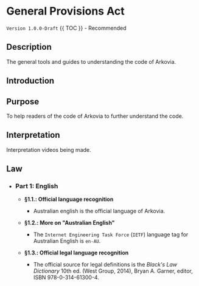 # General Provisions Act
`Version 1.0.0-Draft`
{{ TOC }} - Recommended

## Description
The general tools and guides to understanding the code of Arkovia.

## Introduction

## Purpose
To help readers of the code of Arkovia to further understand the code.

## Interpretation
Interpretation videos being made.

## Law

- ### Part 1: English

  - **§1.1.: Official language recognition**

    - Australian english is the official language of Arkovia.

  - **§1.2.: More on "Australian English"**

    - The `Internet Engineering Task Force` (`IETF`) language tag for Australian English is `en-AU`.
    
  - **§1.3.: Official legal language recognition**
  
    - The official source for legal definitions is the _Black's Law Dictionary_ 10th ed. (West Group, 2014), Bryan A. Garner, editor, ISBN 978-0-314-61300-4.
